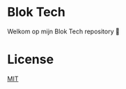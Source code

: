 # Blok Tech
Welkom op mijn Blok Tech repository 👋

# License
[MIT](https://github.com/casperdennijs/Blok-Tech/blob/main/LICENSE)
